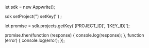 let sdk = new Appwrite();

sdk
    setProject('')
    setKey('')
;

let promise = sdk.projects.getKey('[PROJECT_ID]', '[KEY_ID]');

promise.then(function (response) {
    console.log(response);
}, function (error) {
    console.log(error);
});